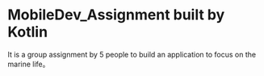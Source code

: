 # MobileDev_Assignment built by Kotlin
It is a group assignment by 5 people to build an application to focus on the marine life。
